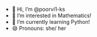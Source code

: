 - 👋 Hi, I’m @poorvi1-ks
- 👀 I’m interested in Mathematics!
- 🌱 I’m currently learning Python!
- 😄 Pronouns: she/ her


<!---
poorvi1-ks/poorvi1-ks is a ✨ special ✨ repository because its `README.md` (this file) appears on your GitHub profile.
You can click the Preview link to take a look at your changes.
--->
